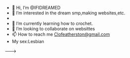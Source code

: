 - 👋 Hi, I’m @IFIDREAMED
- 👀 I’m interested in the dream smp,making websites,etc.
-
- 🌱 I’m currently learning how to crochet.
- 💞️ I’m looking to collaborate on websittes
- 📫 How to reach me Clofeatherston@gmail.com
-  My sex:Lesbian

--->
